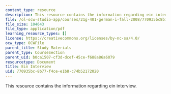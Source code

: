 ```yaml
---
content_type: resource
description: This resource contains the information regarding ein interview.
file: /ol-ocw-studio-app/courses/21g-401-german-i-fall-2008/770935bc8b77f4cee1b8c74b52172020_MIT21G_401F08_ein_inter.pdf
file_size: 104643
file_type: application/pdf
learning_resource_types: []
license: https://creativecommons.org/licenses/by-nc-sa/4.0/
ocw_type: OCWFile
parent_title: Study Materials
parent_type: CourseSection
parent_uid: b0ca1507-cf3d-dcef-45ce-f688a86a6079
resourcetype: Document
title: Ein Interview
uid: 770935bc-8b77-f4ce-e1b8-c74b52172020
---
```

This resource contains the information regarding ein interview.